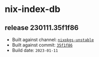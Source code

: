 # nix-index-db
## release 230111.35f1f86
- Built against channel: [`nixpkgs-unstable`](https://github.com/nixos/nixpkgs/tree/nixpkgs-unstable)
- Built against commit: [`35f1f86`](https://github.com/NixOS/nixpkgs/commit/35f1f865c03671a4f75a6996000f03ac3dc3e472)
- Build date: `2023-01-11`
